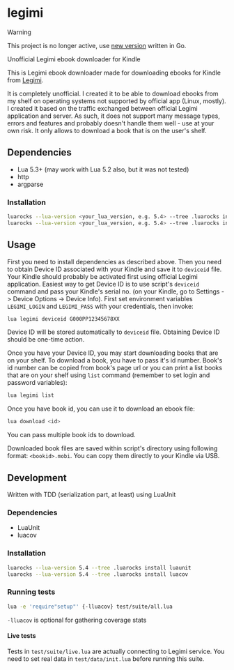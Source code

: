 # legimi

> [!WARNING]
> This project is no longer active, use [new version](https://github.com/tp86/legimi-go) written in Go.

Unofficial Legimi ebook downloader for Kindle

This is Legimi ebook downloader made for downloading ebooks for Kindle from [Legimi](https://www.legimi.pl/).

It is completely unofficial. I created it to be able to download ebooks from my shelf on operating systems not supported by official app (Linux, mostly).
I created it based on the traffic exchanged between official Legimi application and server.
As such, it does not support many message types, errors and features and probably doesn't handle them well - use at your own risk.
It only allows to download a book that is on the user's shelf.

## Dependencies
- Lua 5.3+ (may work with Lua 5.2 also, but it was not tested)
- http
- argparse

### Installation

```bash
luarocks --lua-version <your_lua_version, e.g. 5.4> --tree .luarocks install http
luarocks --lua-version <your_lua_version, e.g. 5.4> --tree .luarocks install argparse
```

## Usage

First you need to install dependencies as described above. Then you need to obtain Device ID associated with your Kindle
and save it to `deviceid` file. Your Kindle should probably be activated first using official Legimi application.
Easiest way to get Device ID is to use script's `deviceid` command and pass your Kindle's serial no. (on your Kindle, go
to Settings -> Device Options -> Device Info). First set environment variables `LEGIMI_LOGIN` and `LEGIMI_PASS` with your
credentials, then invoke:

```bash
lua legimi deviceid G000PP12345678XX
```

Device ID will be stored automatically to `deviceid` file. Obtaining Device ID should be one-time action.

Once you have your Device ID, you may start downloading books that are on your shelf. To download a book, you have to pass
it's id number. Book's id number can be copied from book's page url or you can print a list books that are on your shelf
using `list` command (remember to set login and password variables):

```bash
lua legimi list
```

Once you have book id, you can use it to download an ebook file:

```bash
lua download <id>
```

You can pass multiple book ids to download.

Downloaded book files are saved within script's directory using following format: `<bookid>.mobi`. You can copy them directly
to your Kindle via USB.

## Development

Written with TDD (serialization part, at least) using LuaUnit

### Dependencies
- LuaUnit
- luacov

### Installation

```bash
luarocks --lua-version 5.4 --tree .luarocks install luaunit
luarocks --lua-version 5.4 --tree .luarocks install luacov
```

### Running tests

```bash
lua -e 'require"setup"' {-lluacov} test/suite/all.lua
```
`-lluacov` is optional for gathering coverage stats

#### Live tests

Tests in `test/suite/live.lua` are actually connecting to Legimi service. You need to set real data in `test/data/init.lua`
before running this suite.
